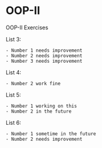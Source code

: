 # OOP-II
OOP-II Exercises

List 3:

    - Number 1 needs improvement
    - Number 2 needs improvement
    - Number 3 needs improvement
List 4:

    - Number 2 work fine
List 5:

    - Number 1 working on this
    - Number 2 in the future
List 6:

    - Number 1 sometime in the future
    - Number 2 needs improvement
